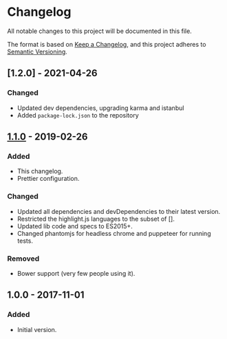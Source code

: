 # Changelog
All notable changes to this project will be documented in this file.

The format is based on [Keep a Changelog](https://keepachangelog.com/en/1.0.0/),
and this project adheres to [Semantic Versioning](https://semver.org/spec/v2.0.0.html).

## [1.2.0] - 2021-04-26
### Changed
- Updated dev dependencies, upgrading karma and istanbul
- Added `package-lock.json` to the repository

## [1.1.0] - 2019-02-26
### Added
- This changelog.
- Prettier configuration.

### Changed
- Updated all dependencies and devDependencies to their latest version.
- Restricted the highlight.js languages to the subset of [].
- Updated lib code and specs to ES2015+.
- Changed phantomjs for headless chrome and puppeteer for running tests.

### Removed
- Bower support (very few people using it).

## 1.0.0 - 2017-11-01
### Added
- Initial version.

[Unreleased]: https://github.com/fegemo/bespoke-markdownit/compare/v1.1.0...HEAD
[1.1.0]: https://github.com/fegemo/bespoke-markdownit/compare/v1.1.0...v1.0.0
